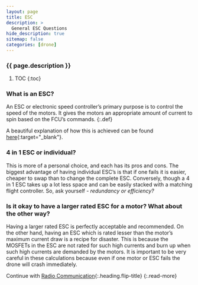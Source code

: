 ```yaml
---
layout: page
title: ESC
description: >
  General ESC Questions
hide_description: true
sitemap: false
categories: [drone]
---
```



<h3 class="faded">{{ page.description }}</h3>

1. TOC
{:toc}

### What is an ESC?

An ESC or electronic speed controller’s primary purpose is to control the speed of the motors. It gives the motors an appropriate amount of current to spin based on the FCU’s commands. 
{:.def}

A beautiful explanation of how this is achieved can be found [here][ESCWorking]{:target="_blank"}.

### 4 in 1 ESC or individual?

This is more of a personal choice, and each has its pros and cons. The biggest advantage of having individual ESC’s is that if one fails it is easier, cheaper to swap than to change the complete ESC. Conversely, though a 4 in 1 ESC takes up a lot less space and can be easily stacked with a matching flight controller. So, ask yourself - *redundancy or efficiency?*
 
### Is it okay to have a larger rated ESC for a motor? What about the other way?

Having a larger rated ESC is perfectly acceptable and recommended. On the other hand, having an ESC which is rated lesser than the motor’s maximum current draw is a recipe for disaster. This is because the MOSFETs in the ESC are not rated for such high currents and burn up when such high currents are demanded by the motors. It is important to be very careful in these calculations because even if one motor or ESC fails the drone will crash immediately.

Continue with [Radio Communication](radio-communication.html){:.heading.flip-title}
{:.read-more}

[ESCWorking]: https://www.youtube.com/watch?v=uOQk8SJso6Q